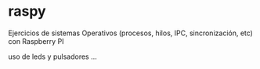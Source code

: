 # raspy
Ejercicios de sistemas Operativos (procesos, hilos, IPC, sincronización, etc) con Raspberry PI

uso de leds y pulsadores ... 

